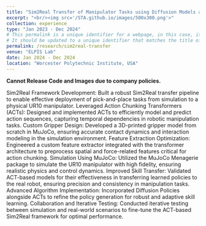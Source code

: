 ```yaml
---
title: "Sim2Real Transfer of Manipulator Tasks using Diffusion Models and ACTs"
excerpt: "<br/><img src='/STA.github.io/images/500x300.png'>"
collection: experience
type: "Jan 2023 - Dec 2024"
# This permalink is a unique identifier for a webpage, in this case, it seems to be incorrectly set to '/research/quantum-annealing' 
# It should be updated to a unique identifier that matches the title of this experience, e.g., '/research/sim2real-transfer'
permalink: /research/sim2real-transfer
venue: "ELPIS Lab"
date: Jan 2024 - Dec 2024
location: "Worcester Polytechnic Institute, USA"
---
```


**Cannot Release Code and Images due to company policies.**

Sim2Real Framework Development: Built a robust Sim2Real transfer pipeline to enable effective deployment of pick-and-place tasks from simulation to a physical UR10 manipulator.
Leveraged Action Chunking Transformers (ACTs): Designed and implemented ACTs to efficiently model and predict action sequences, capturing temporal dependencies in robotic manipulation tasks.
Custom Gripper Design: Developed a 3D-printed gripper model from scratch in MuJoCo, ensuring accurate contact dynamics and interaction modeling in the simulation environment.
Feature Extraction Optimization: Engineered a custom feature extractor integrated with the transformer architecture to preprocess spatial and force-related features critical for action chunking.
Simulation Using MuJoCo: Utilized the MuJoCo Menagerie package to simulate the UR10 manipulator with high fidelity, ensuring realistic physics and control dynamics.
Improved Skill Transfer: Validated ACT-based models for their effectiveness in transferring learned policies to the real robot, ensuring precision and consistency in manipulation tasks.
Advanced Algorithm Implementation: Incorporated Diffusion Policies alongside ACTs to refine the policy generation for robust and adaptive skill learning.
Collaboration and Iterative Testing: Conducted iterative testing between simulation and real-world scenarios to fine-tune the ACT-based Sim2Real framework for optimal performance.